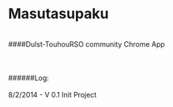 Masutasupaku
============
<br />
####Dulst-TouhouRSO community Chrome App<br />
<br />
<br />
<br />
######Log: <br />
<br />
8/2/2014 - V 0.1 Init Project <br />
